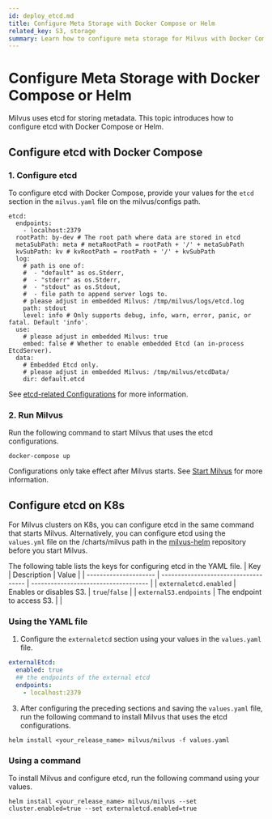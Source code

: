 ```yaml
---
id: deploy_etcd.md
title: Configure Meta Storage with Docker Compose or Helm
related_key: S3, storage
summary: Learn how to configure meta storage for Milvus with Docker Compose/Helm.
---
```


# Configure Meta Storage with Docker Compose or Helm

Milvus uses etcd for storing metadata. This topic introduces how to configure etcd with Docker Compose or Helm.

## Configure etcd with Docker Compose

### 1. Configure etcd

To configure etcd with Docker Compose, provide your values for the `etcd` section in the `milvus.yaml` file on the milvus/configs path.

```
etcd:
  endpoints:
    - localhost:2379
  rootPath: by-dev # The root path where data are stored in etcd
  metaSubPath: meta # metaRootPath = rootPath + '/' + metaSubPath
  kvSubPath: kv # kvRootPath = rootPath + '/' + kvSubPath
  log:
    # path is one of:
    #  - "default" as os.Stderr,
    #  - "stderr" as os.Stderr,
    #  - "stdout" as os.Stdout,
    #  - file path to append server logs to.
    # please adjust in embedded Milvus: /tmp/milvus/logs/etcd.log
    path: stdout
    level: info # Only supports debug, info, warn, error, panic, or fatal. Default 'info'.
  use:
    # please adjust in embedded Milvus: true
    embed: false # Whether to enable embedded Etcd (an in-process EtcdServer).
  data:
    # Embedded Etcd only.
    # please adjust in embedded Milvus: /tmp/milvus/etcdData/
    dir: default.etcd
```

See [etcd-related Configurations](configure_etcd.md) for more information.

### 2. Run Milvus

Run the following command to start Milvus that uses the etcd configurations.

```
docker-compose up
```

<div class="alert note">Configurations only take effect after Milvus starts. See <a href=https://milvus.io/docs/v{{var.milvus_release_tag}}/install_cluster-docker.md#Start-Milvus>Start Milvus</a> for more information.</div>

## Configure etcd on K8s

For Milvus clusters on K8s, you can configure etcd in the same command that starts Milvus. Alternatively, you can configure etcd using the <code>values.yml</code> file on the /charts/milvus path in the [milvus-helm](https://github.com/milvus-io/milvus-helm) repository before you start Milvus.

 The following table lists the keys for configuring etcd in the YAML file.
| Key             | Description                          | Value                                 |
| --------------------- | ------------------------------------ | ------------------------------------ |
| <code>externaletcd.enabled</code>    | Enables or disables S3.     | <code>true</code>/<code>false</code> |
| <code>externalS3.endpoints</code>       | The endpoint to access S3.    |                                      |



### Using the YAML file

1. Configure the <code>externaletcd</code> section using your values in the <code>values.yaml</code> file.

```yaml
externalEtcd:
  enabled: true
  ## the endpoints of the external etcd
  endpoints:
    - localhost:2379
```

3. After configuring the preceding sections and saving the <code>values.yaml</code> file, run the following command to install Milvus that uses the etcd configurations.

```shell
helm install <your_release_name> milvus/milvus -f values.yaml
```
### Using a command

To install Milvus and configure etcd, run the following command using your values.

```shell
helm install <your_release_name> milvus/milvus --set cluster.enabled=true --set externaletcd.enabled=true 
```
